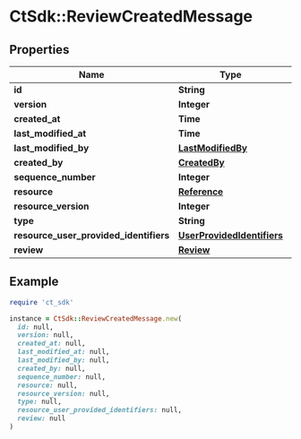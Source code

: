 # CtSdk::ReviewCreatedMessage

## Properties

| Name | Type | Description | Notes |
| ---- | ---- | ----------- | ----- |
| **id** | **String** |  |  |
| **version** | **Integer** |  |  |
| **created_at** | **Time** |  |  |
| **last_modified_at** | **Time** |  |  |
| **last_modified_by** | [**LastModifiedBy**](LastModifiedBy.md) |  | [optional] |
| **created_by** | [**CreatedBy**](CreatedBy.md) |  | [optional] |
| **sequence_number** | **Integer** |  | [optional] |
| **resource** | [**Reference**](Reference.md) |  | [optional] |
| **resource_version** | **Integer** |  | [optional] |
| **type** | **String** |  | [optional] |
| **resource_user_provided_identifiers** | [**UserProvidedIdentifiers**](UserProvidedIdentifiers.md) |  | [optional] |
| **review** | [**Review**](Review.md) |  | [optional] |

## Example

```ruby
require 'ct_sdk'

instance = CtSdk::ReviewCreatedMessage.new(
  id: null,
  version: null,
  created_at: null,
  last_modified_at: null,
  last_modified_by: null,
  created_by: null,
  sequence_number: null,
  resource: null,
  resource_version: null,
  type: null,
  resource_user_provided_identifiers: null,
  review: null
)
```

